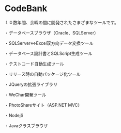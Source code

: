 # CodeBank
１０数年間、余暇の間に開発されたさまざまなツールです。

・データベースブラウザ（Oracle、SQLServer）

・SQLServer<=>Excel双方向データ変換ツール

・データベース設計書とSQLScript生成ツール

・テストコード自動生成ツール

・リリース時の自動パッケージ化ツール

・JQueryの拡張ライブラリ 

・WeChar開発ツール

・PhotoShareサイト（ASP.NET MVC）

・NodejS

・Javaクラスブラウザ


